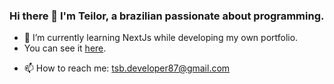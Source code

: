 ### Hi there 👋 I'm Teilor, a brazilian passionate about programming. ###

<!-- - 🔭 I’m currently working on ... -->
- 🌱 I’m currently learning NextJs while developing my own portfolio.
- You can see it <a target="_blank" href="https://teilorwebdev.vercel.app/">here</a>.
<!-- - 👯 I’m looking to collaborate on ... -->
<!-- - 🤔 I’m looking for help with ... -->
<!-- - 💬 Ask me about ... -->
- 📫 How to reach me: tsb.developer87@gmail.com
<!-- - 😄 Pronouns: ... -->
<!-- - ⚡ Fun fact: ... -->
